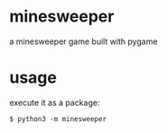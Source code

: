 # minesweeper
a minesweeper game built with pygame

# usage
execute it as a package:

```$ python3 -m minesweeper```
